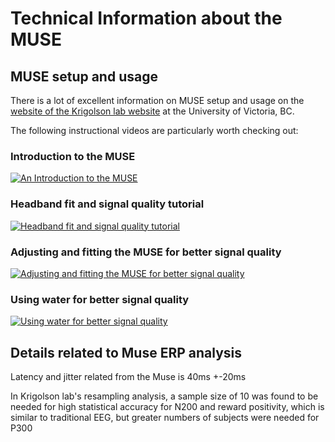 # Technical Information about the MUSE

## MUSE setup and usage 

There is a lot of excellent information on MUSE setup and usage on the [website of the Krigolson lab website](http://www.krigolsonlab.com/muse-help.html) at the University of Victoria, BC. 

The following instructional videos are particularly worth checking out:


### Introduction to the MUSE


[![ An Introduction to the MUSE](http://img.youtube.com/vi/LihwJxzJALw/0.jpg)](https://youtu.be/LihwJxzJALw?t=1s "Introduction to the MUSE")


### Headband fit and signal quality tutorial

[![ Headband fit and signal quality tutorial](http://img.youtube.com/vi/Y-tF3ii0lHU/0.jpg)](https://youtu.be/Y-tF3ii0lHU?t=1s "Headband fit and signal quality tutorial")

### Adjusting and fitting the MUSE for better signal quality

[![ Adjusting and fitting the MUSE for better signal quality](http://img.youtube.com/vi/v8xUYqqJAIg/0.jpg)](https://youtu.be/v8xUYqqJAIg?t=1s "Adjusting and fitting the MUSE for better signal quality")


### Using water for better signal quality

[![ Using water for better signal quality](http://img.youtube.com/vi/gKtVlVCDHGg/0.jpg)](https://youtu.be/gKtVlVCDHGg?t=1s "Using water for better signal quality")





## Details related to Muse ERP analysis


Latency and jitter related from the Muse is 40ms +-20ms

In Krigolson lab's resampling analysis, a sample size of 10 was found to be needed for high
statistical accuracy for N200 and reward positivity, which is similar to traditional EEG,
but greater numbers of subjects were needed for P300



